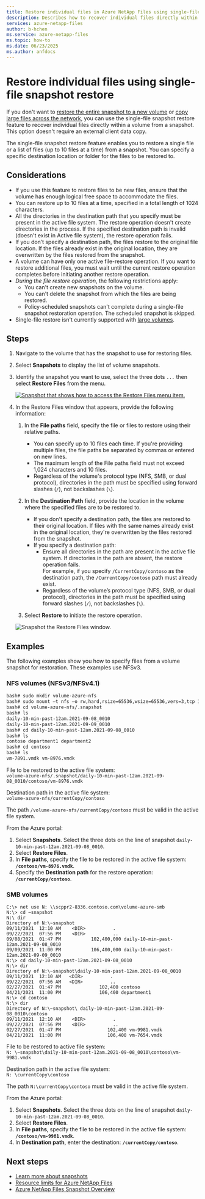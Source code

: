 ```yaml
---
title: Restore individual files in Azure NetApp Files using single-file snapshot restore
description: Describes how to recover individual files directly within a volume from a snapshot.
services: azure-netapp-files
author: b-hchen
ms.service: azure-netapp-files
ms.topic: how-to
ms.date: 06/23/2025
ms.author: anfdocs
---
```


# Restore individual files using single-file snapshot restore 

If you don't want to [restore the entire snapshot to a new volume](snapshots-restore-new-volume.md) or [copy large files across the network](snapshots-restore-file-client.md), you can use the single-file snapshot restore feature to recover individual files directly within a volume from a snapshot. This option doesn't require an external client data copy.  

The single-file snapshot restore feature enables you to restore a single file or a list of files (up to 10 files at a time) from a snapshot. You can specify a specific destination location or folder for the files to be restored to.    

## Considerations  

* If you use this feature to restore files to be new files, ensure that the volume has enough logical free space to accommodate the files.
* You can restore up to 10 files at a time, specified in a total length of 1024 characters.    
* All the directories in the destination path that you specify must be present in the active file system. 
The restore operation doesn't create directories in the process. If the specified destination path is invalid (doesn't exist in Active file system), the restore operation fails.
* If you don’t specify a destination path, the files restore to the original file location. If the files already exist in the original location, they are overwritten by the files restored from the snapshot. 
* A volume can have only one active file-restore operation. If you want to restore additional files, you must wait until the current restore operation completes before initiating another restore operation.   
* *During the file restore operation*, the following restrictions apply: 
    * You can't create new snapshots on the volume.  
    * You can't delete the snapshot from which the files are being restored. 
    * Policy-scheduled snapshots can't complete during a single-file snapshot restoration operation. The scheduled snapshot is skipped.
* Single-file restore isn't currently supported with [large volumes](large-volumes.md).

## Steps

1. Navigate to the volume that has the snapshot to use for restoring files.    

2. Select **Snapshots** to display the list of volume snapshots.

3. Identify the snapshot you want to use, select the three dots `...` then select **Restore Files** from the menu.

    [ ![Snapshot that shows how to access the Restore Files menu item.](./media/snapshots-restore-file-single/snapshot-restore-files-menu.png) ](./media/snapshots-restore-file-single/snapshot-restore-files-menu.png#lightbox)

5. In the Restore Files window that appears, provide the following information:  
    1. In the **File paths** field, specify the file or files to restore using their relative paths.   
        * You can specify up to 10 files each time. If you're providing multiple files, the file paths be separated by commas or entered on new lines.
        * The maximum length of the File paths field must not exceed 1,024 characters and 10 files.
        * Regardless of the volume's protocol type (NFS, SMB, or dual protocol), directories in the path must be specified using forward slashes (`/`), not backslashes (`\`).  

    2. In the **Destination Path** field, provide the location in the volume where the specified files are to be restored to.
        * If you don't specify a destination path, the files are restored to their original location. If files with the same names already exist in the original location, they're overwritten by the files restored from the snapshot.  
        * If you specify a destination path: 
            * Ensure all directories in the path are present in the active file system. If directories in the path are absent, the restore operation fails.   
                For example, if you specify `/CurrentCopy/contoso` as the destination path, the `/CurrentCopy/contoso` path must already exist.  
            * Regardless of the volume’s protocol type (NFS, SMB, or dual protocol), directories in the path must be specified using forward slashes (`/`), not backslashes (`\`).   

    3. Select **Restore** to initiate the restore operation.

    ![Snapshot the Restore Files window.](./media/snapshots-restore-file-single/snapshot-restore-files-window.png)

## Examples 
The following examples show you how to specify files from a volume snapshot for restoration. These examples use NFSv3. 

### NFS volumes (NFSv3/NFSv4.1)   

```bash
bash# sudo mkdir volume-azure-nfs
bash# sudo mount –t nfs –o rw,hard,rsize=65536,wsize=65536,vers=3,tcp 10.1.1.8:/volume-azure-nfs volume-azure-nfs
bash# cd volume-azure-nfs/.snapshot
bash# ls 
daily-10-min-past-12am.2021-09-08_0010
daily-10-min-past-12am.2021-09-09_0010
bash# cd daily-10-min-past-12am.2021-09-08_0010
bash# ls
contoso department1 department2
bash# cd contoso
bash# ls
vm-7891.vmdk vm-8976.vmdk
```

File to be restored to the active file system:   
`volume-azure-nfs/.snapshot/daily-10-min-past-12am.2021-09-08_0010/contoso/vm-8976.vmdk`

Destination path in the active file system:  
`volume-azure-nfs/currentCopy/contoso`  

The path `/volume-azure-nfs/currentCopy/contoso` must be valid in the active file system.

From the Azure portal:   

1. Select **Snapshots**. Select the three dots on the line of snapshot `daily-10-min-past-12am.2021-09-08_0010`.
2. Select **Restore Files**.
3. In **File paths**, specify the file to be restored in the active file system: **`/contoso/vm-8976.vmdk`**.
4. Specify the **Destination path** for the restore operation: **`/currentCopy/contoso`**.

### SMB volumes 

```
C:\> net use N: \\scppr2-8336.contoso.com\volume-azure-smb
N:\> cd ~snapshot
N:\ dir
Directory of N:\~snapshot
09/11/2021  12:10 AM    <DIR>          .
09/22/2021  07:56 PM    <DIR>          ..
09/08/2021  01:47 PM           102,400,000 daily-10-min-past-12am.2021-09-08_0010
09/09/2021  11:00 PM           106,400,000 daily-10-min-past-12am.2021-09-09_0010
N:\> cd daily-10-min-past-12am.2021-09-08_0010
N:\> dir
Directory of N:\~snapshot\daily-10-min-past-12am.2021-09-08_0010
09/11/2021  12:10 AM   <DIR>          .
09/22/2021  07:56 AM   <DIR>          ..
02/27/2021  01:47 PM              102,400 contoso
04/21/2021  11:00 PM              106,400 department1
N:\> cd contoso
N:\> dir
Directory of N:\~snapshot\ daily-10-min-past-12am.2021-09-08_0010\contoso
09/11/2021  12:10 AM    <DIR>          .
09/22/2021  07:56 PM    <DIR>          ..
02/27/2021  01:47 PM                 102,400 vm-9981.vmdk
04/21/2021  11:00 PM                 106,400 vm-7654.vmdk
```

File to be restored to active file system:   
`N: \~snapshot\daily-10-min-past-12am.2021-09-08_0010\contoso\vm-9981.vmdk`

Destination path in the active file system:   
`N: \currentCopy\contoso`

The path `N:\currentCopy\contoso` must be valid in the active file system.

From the Azure portal: 
1. Select **Snapshots**. Select the three dots on the line of snapshot `daily-10-min-past-12am.2021-09-08_0010`.
2. Select **Restore Files**.
3. In **File paths**, specify the file to be restored in the active file system: **`/contoso/vm-9981.vmdk`**.
4. In **Destination path**, enter the destination: **`/currentCopy/contoso`**.

## Next steps

* [Learn more about snapshots](snapshots-introduction.md) 
* [Resource limits for Azure NetApp Files](azure-netapp-files-resource-limits.md)
* [Azure NetApp Files Snapshot Overview](https://anfcommunity.com/2021/01/31/azure-netapp-files-snapshot-overview/)
